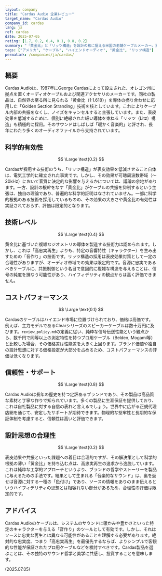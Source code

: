 ```yaml
---
layout: company
title: "Cardas Audio 企業レビュー"
target_name: "Cardas Audio"
company_id: cardas
lang: ja
ref: cardas
date: 2025-07-05
rating: [1.7, 0.2, 0.4, 0.1, 0.8, 0.2]
summary: "「黄金比」と「リッツ構造」を設計の核に据える米国の老舗ケーブルメーカー。独自の哲学に基づき、自然で音楽的なサウンドを追求。その品質と生涯保証で高い信頼を得るが、価格は高価であり、科学的根拠よりも独自の設計思想が色濃く反映されている。"
tags: ["アメリカ", "ケーブル", "ハイエンドオーディオ", "黄金比", "リッツ構造"]
permalink: /companies/ja/cardas/
---
```


## 概要

Cardas Audioは、1987年にGeorge Cardasによって設立された、オレゴン州に拠点を置くオーディオケーブルおよび関連アクセサリのメーカーです。同社の製品は、自然界の至る所に見られる「黄金比（1:1.618）」を導体の撚り合わせに応用した「Golden Section Stranding」技術を核としています。これによりケーブル内部の共振をなくし、ノイズをキャンセルすると主張しています。また、表皮効果を低減するために、個別に絶縁された細い導体を束ねる「リッツ（Litz）構造」も積極的に採用。そのサウンドはしばしば「暖かく音楽的」と評され、長年にわたり多くのオーディオファイルから支持されています。

## 科学的有効性

$$ \Large \text{0.2} $$

Cardasが採用する技術のうち、「リッツ構造」が表皮効果を低減させること自体は、電気工学的に確立された事実です。しかし、その効果が可聴周波数帯域（～20kHz）において音質に決定的な影響を与えるかについては、議論の余地があります。一方、設計の根幹をなす「黄金比」がケーブルの共振を抑制するという主張は、独自の理論であり、普遍的な科学的証明はなされていません。一部に科学的根拠のある技術を採用しているものの、その効果の大きさや黄金比の有効性は実証されておらず、評価は限定的となります。

## 技術レベル

$$ \Large \text{0.4} $$

黄金比に基づいた複雑なジオメトリの導体を製造する技術力は認められます。しかし、これは「高忠実再生」よりも、特定の音響特性（キャラクター）を生み出すための「音作り」の技術です。リッツ構造の採用は表皮効果対策として一定の合理性がありますが、オーディオ帯域での効果は限定的です。音源に忠実であるべきケーブルに、共振制御という名目で意図的に複雑な構造を与えることは、信号の純度を損なう可能性があり、ハイフィデリティの観点からは高く評価できません。

## コストパフォーマンス

$$ \Large \text{0.1} $$

Cardasのケーブルはハイエンド市場に位置づけられており、価格は高価です。例えば、主力モデルであるClearシリーズのスピーカーケーブルは数十万円に及びます。`review_policy.md`の定義に従い、純粋な信号伝送性能という観点から、数千円で同等以上の測定特性を持つプロ用ケーブル（Belden, Mogami等）と比較した場合、その価格差は性能差を大きく上回ります。ブランド価値や独自の設計思想に対する価格設定が大部分を占めるため、コストパフォーマンスの評価は低くなります。

## 信頼性・サポート

$$ \Large \text{0.8} $$

Cardas Audioは長年の歴史を持つ定評あるブランドであり、その製品は高品質な素材と丁寧な作りで知られています。多くの製品に生涯保証を提供しており、これは自社製品に対する自信の表れと言えるでしょう。世界中に広がる正規代理店網を通じて、安定したサポートが期待できます。物理的な堅牢性と長期的な保証体制を考慮すると、信頼性は高いと評価できます。

## 設計思想の合理性

$$ \Large \text{0.2} $$

表皮効果や共振といった課題への着目は合理的ですが、その解決策として科学的根拠の薄い「黄金比」を持ち込む点は、高忠実再生の追求から逸脱しています。これは純粋な工学的アプローチというより、ブランドの哲学やストーリーを製品に与えるための手法です。結果として生まれる「音楽的なサウンド」は、裏を返せば音源に対する一種の「色付け」であり、ソースの情報をありのまま伝えるというハイフィデリティの思想とは相容れない部分があるため、合理性の評価は限定的です。

## アドバイス

Cardas Audioのケーブルは、システムのサウンドに暖かみや豊かさといった特定のキャラクターを与える「音作り」のツールとして有効です。しかし、それはソースに忠実な再生とは異なる可能性があることを理解する必要があります。絶対的な忠実度、つまり「高忠実再生」を最優先するならば、よりシンプルで客観的な性能が保証されたプロ用ケーブルなどを検討すべきです。Cardas製品を選ぶことは、その独特のサウンド哲学と美学に共感し、投資することを意味します。

(2025.07.05)
